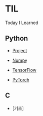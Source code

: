 # TIL
Today I Learned

## Python
- [Project](https://github.com/REKO-J/TIL/tree/main/Python/Project)

- [Numpy](https://github.com/REKO-J/TIL/tree/main/Python/Numpy)

- [TensorFlow](https://github.com/REKO-J/TIL/tree/main/Python/PyTorch)

- [PyTorch](https://github.com/REKO-J/TIL/tree/main/Python/TensorFlow)

## C
- [기초] 
